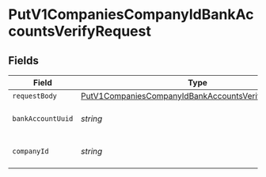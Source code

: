 # PutV1CompaniesCompanyIdBankAccountsVerifyRequest


## Fields

| Field                                                                                                                                   | Type                                                                                                                                    | Required                                                                                                                                | Description                                                                                                                             |
| --------------------------------------------------------------------------------------------------------------------------------------- | --------------------------------------------------------------------------------------------------------------------------------------- | --------------------------------------------------------------------------------------------------------------------------------------- | --------------------------------------------------------------------------------------------------------------------------------------- |
| `requestBody`                                                                                                                           | [PutV1CompaniesCompanyIdBankAccountsVerifyRequestBody](../../models/operations/putv1companiescompanyidbankaccountsverifyrequestbody.md) | :heavy_minus_sign:                                                                                                                      | N/A                                                                                                                                     |
| `bankAccountUuid`                                                                                                                       | *string*                                                                                                                                | :heavy_check_mark:                                                                                                                      | The UUID of the bank account                                                                                                            |
| `companyId`                                                                                                                             | *string*                                                                                                                                | :heavy_check_mark:                                                                                                                      | The UUID of the company                                                                                                                 |